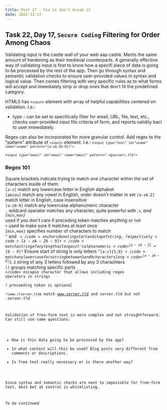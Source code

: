 ```yaml
---
title: Post 17 - Fix it don't break it
date: 2022-12-17
---
```

## Task 22, Day 17, <code>Secure Coding</code> Filtering for Order Among Chaos
Validating input is the castle wall of your web aap castle. Merits the same amount of hardening as their medieval counterparts. A generally effective way of validating input is first to know how a specifi piece of data is going to be processed by the rest of the app. Then go through syntax and semantic validation checks to ensure user-provided values in syntax and logical value. Then comes filtering with very specific rules as to what forms will accept and imeediately strip or drop ones that don't fit the predefined category.

HTML5 has <code><`input`></code> element with array of helpful capabilities centered on validation. I.e.:
- type - can be set to specifically filter for email, URL, file, text, etc., checks user-provided input fits criteria of form, and reports validity bacl to user immediately.   

Regex can also be incorporated for more granular control. Add regex to the "pattern" attribute of <code>`<input>`</code> element. I.e.:
<code><`input type="text" id="uname" name="uname" pattern="[a-zA-Z0-9]+">`   
<`input type="email" id="email" name="email" pattern=".+@server\.tld">`</code>

### Regex 101
Square brackets indicate trying to match one character within the set of characters inside of them.   
<code>[a-z]</code> match any lowercase letter in English alphabet   
<code>[aeiou]</code> match any vowel in English, order doesn't matter in set
<code>[a-zA-Z]</code> match letter in English, case insensitive   
<code>[a-z0-9]</code> match any lowercase alphanumeric character   
<code>.</code> wildcard operator matches any character, quite powerful with <code>*</code>,<code>+</code>, and <code>{min,max}</code>   
<code>*</code> used if you don't care if preceding token matches anything or not   
<code>+</code> used to make sure it matches at least once   
<code>{min,max}</code> specifies number of characters to match   
<code>^</code> and <code>$</code> anchors denoting start and stop of string, respectively   
<code>[a-zA-Z0-9]+</code> match a string of any length as long as it's alphanumeric   
<code>^[a-zA-Z]+[0-9]*$</code> Ensure start of string is only letters
<code>^[a-z]{3,9}$</code> match any lowercase for a string between 3 and 9 characters long   
<code>^[a-zA-Z]{3}.{3}$</code> string of any 3 letters followed by any 3 charachters   
<code>()</code> groups matching specific parts   
<code>\</code> escapse character that allows including regex operators in strings   
<code>?</code> preceeding token is optional   
<code>^(www\.)?server\.tld$</code> match www.server.tld and server.tld but not .server.tld   

Validation of free-form text is more complex and not straightforward. Can still use same questions:
- How is this data going to be processed by the app?
- In what context will this be used? Blog posts very different from comments or descriptions.
- Is free text really necessary or is there another way?

Since syntax and semantic checks are next to impossible for free-form text, best bet at control is whitelisting. 

*To be continued*